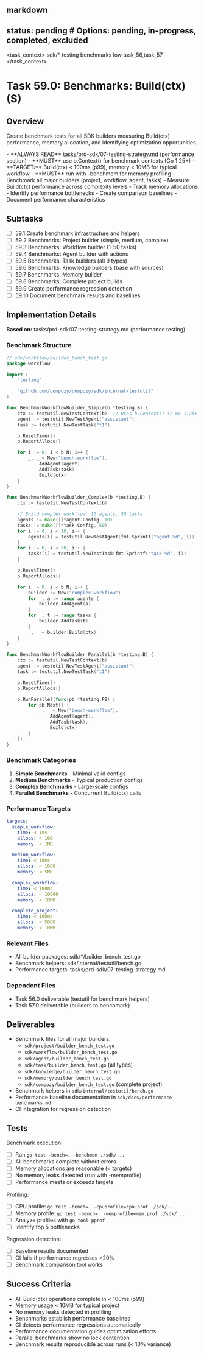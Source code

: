 ## markdown

## status: pending # Options: pending, in-progress, completed, excluded

<task_context>
<domain>sdk/*</domain>
<type>testing</type>
<scope>benchmarks</scope>
<complexity>low</complexity>
<dependencies>task_56,task_57</dependencies>
</task_context>

# Task 59.0: Benchmarks: Build(ctx) (S)

## Overview

Create benchmark tests for all SDK builders measuring Build(ctx) performance, memory allocation, and identifying optimization opportunities.

<critical>
- **ALWAYS READ** tasks/prd-sdk/07-testing-strategy.md (performance section)
- **MUST** use b.Context() for benchmark contexts (Go 1.25+)
- **TARGET:** Build(ctx) < 100ms (p99), memory < 10MB for typical workflow
- **MUST** run with -benchmem for memory profiling
</critical>

<requirements>
- Benchmark all major builders (project, workflow, agent, tasks)
- Measure Build(ctx) performance across complexity levels
- Track memory allocations
- Identify performance bottlenecks
- Create comparison baselines
- Document performance characteristics
</requirements>

## Subtasks

- [ ] 59.1 Create benchmark infrastructure and helpers
- [ ] 59.2 Benchmarks: Project builder (simple, medium, complex)
- [ ] 59.3 Benchmarks: Workflow builder (1-50 tasks)
- [ ] 59.4 Benchmarks: Agent builder with actions
- [ ] 59.5 Benchmarks: Task builders (all 9 types)
- [ ] 59.6 Benchmarks: Knowledge builders (base with sources)
- [ ] 59.7 Benchmarks: Memory builder
- [ ] 59.8 Benchmarks: Complete project builds
- [ ] 59.9 Create performance regression detection
- [ ] 59.10 Document benchmark results and baselines

## Implementation Details

**Based on:** tasks/prd-sdk/07-testing-strategy.md (performance testing)

### Benchmark Structure

```go
// sdk/workflow/builder_bench_test.go
package workflow

import (
    "testing"

    "github.com/compozy/compozy/sdk/internal/testutil"
)

func BenchmarkWorkflowBuilder_Simple(b *testing.B) {
    ctx := testutil.NewTestContext(b)  // Uses b.Context() in Go 1.25+
    agent := testutil.NewTestAgent("assistant")
    task := testutil.NewTestTask("t1")

    b.ResetTimer()
    b.ReportAllocs()

    for i := 0; i < b.N; i++ {
        _, _ = New("bench-workflow").
            AddAgent(agent).
            AddTask(task).
            Build(ctx)
    }
}

func BenchmarkWorkflowBuilder_Complex(b *testing.B) {
    ctx := testutil.NewTestContext(b)

    // Build complex workflow: 10 agents, 50 tasks
    agents := make([]*agent.Config, 10)
    tasks := make([]*task.Config, 50)
    for i := 0; i < 10; i++ {
        agents[i] = testutil.NewTestAgent(fmt.Sprintf("agent-%d", i))
    }
    for i := 0; i < 50; i++ {
        tasks[i] = testutil.NewTestTask(fmt.Sprintf("task-%d", i))
    }

    b.ResetTimer()
    b.ReportAllocs()

    for i := 0; i < b.N; i++ {
        builder := New("complex-workflow")
        for _, a := range agents {
            builder.AddAgent(a)
        }
        for _, t := range tasks {
            builder.AddTask(t)
        }
        _, _ = builder.Build(ctx)
    }
}

func BenchmarkWorkflowBuilder_Parallel(b *testing.B) {
    ctx := testutil.NewTestContext(b)
    agent := testutil.NewTestAgent("assistant")
    task := testutil.NewTestTask("t1")

    b.ResetTimer()
    b.ReportAllocs()

    b.RunParallel(func(pb *testing.PB) {
        for pb.Next() {
            _, _ = New("bench-workflow").
                AddAgent(agent).
                AddTask(task).
                Build(ctx)
        }
    })
}
```

### Benchmark Categories

1. **Simple Benchmarks** - Minimal valid configs
2. **Medium Benchmarks** - Typical production configs
3. **Complex Benchmarks** - Large-scale configs
4. **Parallel Benchmarks** - Concurrent Build(ctx) calls

### Performance Targets

```yaml
targets:
  simple_workflow:
    time: < 1ms
    allocs: < 100
    memory: < 1MB

  medium_workflow:
    time: < 10ms
    allocs: < 1000
    memory: < 5MB

  complex_workflow:
    time: < 100ms
    allocs: < 10000
    memory: < 10MB

  complete_project:
    time: < 100ms
    allocs: < 5000
    memory: < 10MB
```

### Relevant Files

- All builder packages: sdk/*/builder_bench_test.go
- Benchmark helpers: sdk/internal/testutil/bench.go
- Performance targets: tasks/prd-sdk/07-testing-strategy.md

### Dependent Files

- Task 56.0 deliverable (testutil for benchmark helpers)
- Task 57.0 deliverable (builders to benchmark)

## Deliverables

- Benchmark files for all major builders:
  - `sdk/project/builder_bench_test.go`
  - `sdk/workflow/builder_bench_test.go`
  - `sdk/agent/builder_bench_test.go`
  - `sdk/task/builder_bench_test.go` (all types)
  - `sdk/knowledge/builder_bench_test.go`
  - `sdk/memory/builder_bench_test.go`
  - `sdk/compozy/builder_bench_test.go` (complete project)
- Benchmark helpers in `sdk/internal/testutil/bench.go`
- Performance baseline documentation in `sdk/docs/performance-benchmarks.md`
- CI integration for regression detection

## Tests

Benchmark execution:
- [ ] Run `go test -bench=. -benchmem ./sdk/...`
- [ ] All benchmarks complete without errors
- [ ] Memory allocations are reasonable (< targets)
- [ ] No memory leaks detected (run with -memprofile)
- [ ] Performance meets or exceeds targets

Profiling:
- [ ] CPU profile: `go test -bench=. -cpuprofile=cpu.prof ./sdk/...`
- [ ] Memory profile: `go test -bench=. -memprofile=mem.prof ./sdk/...`
- [ ] Analyze profiles with `go tool pprof`
- [ ] Identify top 5 bottlenecks

Regression detection:
- [ ] Baseline results documented
- [ ] CI fails if performance regresses >20%
- [ ] Benchmark comparison tool works

## Success Criteria

- All Build(ctx) operations complete in < 100ms (p99)
- Memory usage < 10MB for typical project
- No memory leaks detected in profiling
- Benchmarks establish performance baselines
- CI detects performance regressions automatically
- Performance documentation guides optimization efforts
- Parallel benchmarks show no lock contention
- Benchmark results reproducible across runs (< 10% variance)
